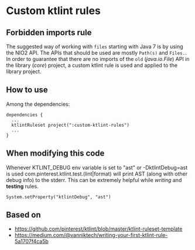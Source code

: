 # Custom ktlint rules

## Forbidden imports rule
The suggested way of working with `files` starting with Java 7 is by using the NIO2 API.
The APIs that should be used are mostly `Path(s)` and `Files.`.
In order to guarantee that there are no imports of the `old` (_java.io.File_) API in the
library (_core_) project, a custom ktlint rule is used and applied to the library project.

## How to use

Among the dependencies:
```
dependencies {
  ...
  ktlintRuleset project(":custom-ktlint-rules")
  ...
}
```

## When modifying this code

Whenever KTLINT_DEBUG env variable is set to "ast" or -DktlintDebug=ast is used
com.pinterest.ktlint.test.(lint|format) will print AST (along with other debug info) to the stderr.
This can be extremely helpful while *writing* and **testing** rules.
```
System.setProperty("ktlintDebug", "ast")
```

## Based on
* https://github.com/pinterest/ktlint/blob/master/ktlint-ruleset-template
* https://medium.com/@vanniktech/writing-your-first-ktlint-rule-5a1707f4ca5b